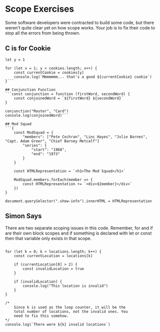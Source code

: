 # Scope Exercises
Some software developers were contracted to build some code, but there weren't quite clear yet on how scope works. Your job is to fix their code to stop all the errors from being thrown.

## C is for Cookie

```const cookies = ["Oatmeal Raisin", "Chocolate Chip", "Sugar", "Peanut Butter", "Snickerdoodle", "Ginger"]
let y = 1

for (let x = 1; y < cookies.length; x++) {
    const currentCookie = cookies[y]
    console.log(`Mmmmmmm... that's a good ${currentCookie} cookie`)
}```

## Conjunction Function
```const conjunction = function (firstWord, secondWord) {
    const conjoinedWord = `${firstWord} ${secondWord}`
}

conjunction("Master", "Card")
console.log(conjoinedWord)```

## Mod Squad
```{
    const ModSquad = {
        "members": ["Pete Cochran", "Linc Hayes", "Julie Barnes", "Capt. Adam Greer", "Chief Barney Metcalf"]
        "series": {
            "start": "1968",
            "end": "1973"
        }
    }

    const HTMLRepresentation = `<h1>The Mod Squad</h1>`

    ModSquad.members.forEach(member => {
        const HTMLRepresentation += `<div>${member}</div>`
    })
}

document.querySelector(".show-info").innerHTML = HTMLRepresentation
```

## Simon Says
There are two separate scoping issues in this code. Remember, for and if are their own block scopes and if something is declared with let or const then that variable only exists in that scope.
```const locations = [[1,1], [1,2], [1,3], [2,1], [2,2], [2,3]]

for (let k = 0; k < locations.length; k++) {
    const currentLocation = locations[k]

    if (currentLocation[0] > 2) {
        const invalidLocation = true
    }

    if (invalidLocation) {
        console.log("This location is invalid")
    }
}

/*
    Since k is used as the loop counter, it will be the
    total number of locations, not the invalid ones. You
    need to fix this somehow.
*/
console.log(`There were ${k} invalid locations`)
```
